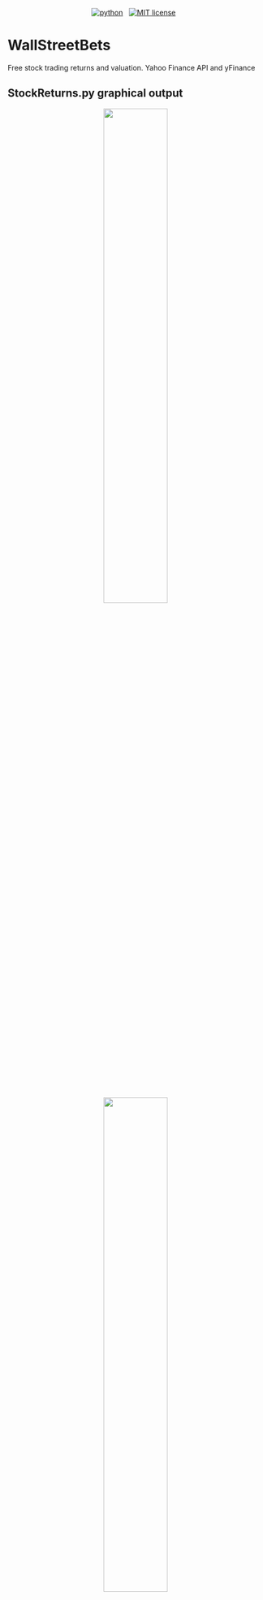 
<!-- buttons -->
<p align="center">
    <a href="https://www.python.org/">
        <img src="https://img.shields.io/badge/python-v3-brightgreen.svg"
            alt="python"></a> &nbsp;    
    <a href="https://opensource.org/licenses/MIT">
        <img src="https://img.shields.io/badge/license-MIT-brightgreen.svg"
            alt="MIT license"></a> &nbsp;
</p>


<!-- content -->

# WallStreetBets
Free stock trading returns and valuation. Yahoo Finance API and yFinance


## StockReturns.py graphical output

<p align="center">
    <img width=50% src="https://github.com/enginance/WallStreetBets/blob/main/images/StockReturns_Netflix_cum_return.png">
    <img width=50% src="https://github.com/enginance/WallStreetBets/blob/main/images/StockReturns_Netflix_price.png">
    <img width=50% src="https://github.com/enginance/WallStreetBets/blob/main/images/StockReturns_stock_comp.png">
    <img width=50% src="https://github.com/enginance/WallStreetBets/blob/main/images/StockReturns_stock_comp_02.png">
</p>


## Installation

Use the package manager [pip](https://pip.pypa.io/en/stable/) to install the following:

```bash
pip install yfinance --upgrade --no-cache-dir

import pandas as pd
import numpy as np
import matplotlib.pyplot as plt
import pandas_datareader as web

```

## Usage

```python
##############################################################################################################
# Headers are included for better understanding
##############################################################################################################

# # comments and examples are included
# print(df['Symbol'])

# simply uncomment the sections you need
print(df['Symbol'])

```


## Contributing
Improvements, contributions and pull requests are welcome. For major changes, please open an issue first to discuss what you would like to change.

Please make sure to update tests as appropriate. Thanks!

## License
[MIT](https://choosealicense.com/licenses/mit/)
